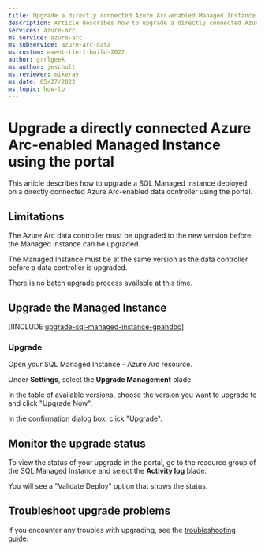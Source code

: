 ```yaml
---
title: Upgrade a directly connected Azure Arc-enabled Managed Instance using the portal
description: Article describes how to upgrade a directly connected Azure Arc-enabled Managed Instance using the portal
services: azure-arc
ms.service: azure-arc
ms.subservice: azure-arc-data
ms.custom: event-tier1-build-2022
author: grrlgeek
ms.author: jeschult
ms.reviewer: mikeray
ms.date: 05/27/2022
ms.topic: how-to
---
```


# Upgrade a directly connected Azure Arc-enabled Managed Instance using the portal

This article describes how to upgrade a SQL Managed Instance deployed on a directly connected Azure Arc-enabled data controller using the portal.

## Limitations

The Azure Arc data controller must be upgraded to the new version before the Managed Instance can be upgraded.

The Managed Instance must be at the same version as the data controller before a data controller is upgraded.

There is no batch upgrade process available at this time.

## Upgrade the Managed Instance

[!INCLUDE [upgrade-sql-managed-instance-gpandbc](upgrade-sql-managed-instance-gpandbc.md)]

### Upgrade

Open your SQL Managed Instance - Azure Arc resource.

Under **Settings**, select the **Upgrade Management** blade.

In the table of available versions, choose the version you want to upgrade to and click "Upgrade Now".

In the confirmation dialog box, click "Upgrade".

## Monitor the upgrade status

To view the status of your upgrade in the portal, go to the resource group of the SQL Managed Instance and select the **Activity log** blade.  

You will see a "Validate Deploy" option that shows the status.

## Troubleshoot upgrade problems

If you encounter any troubles with upgrading, see the [troubleshooting guide](troubleshoot-guide.md).
